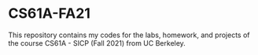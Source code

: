 # CS61A-FA21

This repository contains my codes for the labs, homework, and projects of the course CS61A - SICP (Fall 2021) from UC Berkeley.
